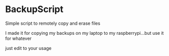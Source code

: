 # BackupScript
Simple script to remotely copy and erase files

I made it for copying my backups on my laptop to my raspberrypi...but use it for whatever

just edit to your usage
